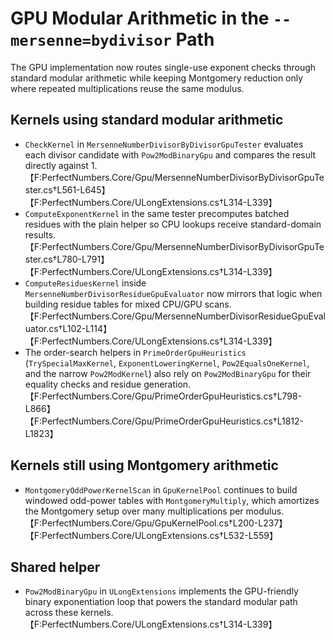 # GPU Modular Arithmetic in the `--mersenne=bydivisor` Path

The GPU implementation now routes single-use exponent checks through standard modular arithmetic while keeping Montgomery reduction only where repeated multiplications reuse the same modulus.

## Kernels using standard modular arithmetic

- `CheckKernel` in `MersenneNumberDivisorByDivisorGpuTester` evaluates each divisor candidate with `Pow2ModBinaryGpu` and compares the result directly against 1. 【F:PerfectNumbers.Core/Gpu/MersenneNumberDivisorByDivisorGpuTester.cs†L561-L645】【F:PerfectNumbers.Core/ULongExtensions.cs†L314-L339】
- `ComputeExponentKernel` in the same tester precomputes batched residues with the plain helper so CPU lookups receive standard-domain results. 【F:PerfectNumbers.Core/Gpu/MersenneNumberDivisorByDivisorGpuTester.cs†L780-L791】【F:PerfectNumbers.Core/ULongExtensions.cs†L314-L339】
- `ComputeResiduesKernel` inside `MersenneNumberDivisorResidueGpuEvaluator` now mirrors that logic when building residue tables for mixed CPU/GPU scans. 【F:PerfectNumbers.Core/Gpu/MersenneNumberDivisorResidueGpuEvaluator.cs†L102-L114】【F:PerfectNumbers.Core/ULongExtensions.cs†L314-L339】
- The order-search helpers in `PrimeOrderGpuHeuristics` (`TrySpecialMaxKernel`, `ExponentLoweringKernel`, `Pow2EqualsOneKernel`, and the narrow `Pow2ModKernel`) also rely on `Pow2ModBinaryGpu` for their equality checks and residue generation. 【F:PerfectNumbers.Core/Gpu/PrimeOrderGpuHeuristics.cs†L798-L866】【F:PerfectNumbers.Core/Gpu/PrimeOrderGpuHeuristics.cs†L1812-L1823】

## Kernels still using Montgomery arithmetic

- `MontgomeryOddPowerKernelScan` in `GpuKernelPool` continues to build windowed odd-power tables with `MontgomeryMultiply`, which amortizes the Montgomery setup over many multiplications per modulus. 【F:PerfectNumbers.Core/Gpu/GpuKernelPool.cs†L200-L237】【F:PerfectNumbers.Core/ULongExtensions.cs†L532-L559】

## Shared helper

- `Pow2ModBinaryGpu` in `ULongExtensions` implements the GPU-friendly binary exponentiation loop that powers the standard modular path across these kernels. 【F:PerfectNumbers.Core/ULongExtensions.cs†L314-L339】

